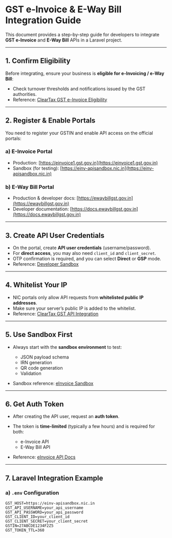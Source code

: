 # GST e-Invoice & E-Way Bill Integration Guide

This document provides a step-by-step guide for developers to integrate **GST e-Invoice** and **E-Way Bill** APIs in a Laravel project.

---

## 1. Confirm Eligibility

Before integrating, ensure your business is **eligible for e-Invoicing / e-Way Bill**:

* Check turnover thresholds and notifications issued by the GST authorities.
* Reference: [ClearTax GST e-Invoice Eligibility](https://docs.cleartax.in/gst/e-invoice)

---

## 2. Register & Enable Portals

You need to register your GSTIN and enable API access on the official portals:

### a) E-Invoice Portal

* Production: [https://einvoice1.gst.gov.in](https://einvoice1.gst.gov.in)
* Sandbox (for testing): [https://einv-apisandbox.nic.in](https://einv-apisandbox.nic.in)

### b) E-Way Bill Portal

* Production & developer docs: [https://ewaybillgst.gov.in](https://ewaybillgst.gov.in)
* Developer documentation: [https://docs.ewaybillgst.gov.in](https://docs.ewaybillgst.gov.in)

---

## 3. Create API User Credentials

* On the portal, create **API user credentials** (username/password).
* For **direct access**, you may also need `client_id` and `client_secret`.
* OTP confirmation is required, and you can select **Direct** or **GSP** mode.
* Reference: [Developer Sandbox](https://developer.sandbox.co.in)

---

## 4. Whitelist Your IP

* NIC portals only allow API requests from **whitelisted public IP addresses**.
* Make sure your server’s public IP is added to the whitelist.
* Reference: [ClearTax GST API Integration](https://docs.cleartax.in/gst/e-invoice)

---

## 5. Use Sandbox First

* Always start with the **sandbox environment** to test:

  * JSON payload schema
  * IRN generation
  * QR code generation
  * Validation
* Sandbox reference: [eInvoice Sandbox](https://einv-apisandbox.nic.in)

---

## 6. Get Auth Token

* After creating the API user, request an **auth token**.
* The token is **time-limited** (typically a few hours) and is required for both:

  * e-Invoice API
  * E-Way Bill API
* Reference: [eInvoice API Docs](https://einv-apisandbox.nic.in)

---

## 7. Laravel Integration Example

### a) `.env` Configuration

```env
GST_HOST=https://einv-apisandbox.nic.in
GST_API_USERNAME=your_api_username
GST_API_PASSWORD=your_api_password
GST_CLIENT_ID=your_client_id
GST_CLIENT_SECRET=your_client_secret
GSTIN=27ABCDE1234F2Z5
GST_TOKEN_TTL=360
```

